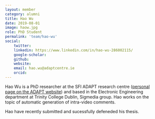 ```yaml
---
layout: member
category: alumni
title: Hao Wu
date: 2019-08-01
image: haow.jpg
role: PhD Student
permalink: 'team/hao-wu'
social:
    twitter:
    linkedin: https://www.linkedin.com/in/hao-wu-286002115/
    google-scholar:
    github:
    website:
    email: hao.wu@adaptcentre.ie
    orcid:
---
```


Hao Wu is a PhD researcher at the SFI ADAPT research centre ([personal page on
the ADAPT website](https://www.adaptcentre.ie/experts/hao-wu/)) and based in the
Electronic Engineering department at Trinity College Dublin, Sigmedia group. Hao
works on the topic of automatic generation of intra-video comments.

Hao have recently submitted and sucessfully defeneded his thesis.
